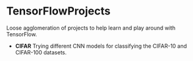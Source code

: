 # TensorFlowProjects

Loose agglomeration of projects to help learn and play around with TensorFlow.

* **CIFAR** Trying different CNN models for classifying the CIFAR-10 and CIFAR-100 datasets.
